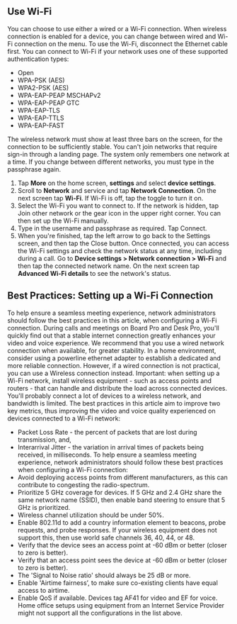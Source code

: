 ## Use Wi-Fi 

You can choose to use either a wired or a Wi-Fi connection. 
When wireless connection is enabled for a device, you can change between wired and Wi-Fi connection on the menu. To use the Wi-Fi, disconnect the Ethernet cable first.
You can connect to Wi-Fi if your network uses one of these supported authentication types:
* Open
* WPA-PSK (AES)
* WPA2-PSK (AES)
* WPA-EAP-PEAP MSCHAPv2
* WPA-EAP-PEAP GTC 
* WPA-EAP-TLS
* WPA-EAP-TTLS
*	WPA-EAP-FAST

The wireless network must show at least three bars on the screen, for the connection to be sufficiently stable. You can't join networks that require sign-in through a landing page. 
The system only remembers one network at a time. If you change between different networks, you must type in the passphrase again. 

1.	Tap **More** on the home screen, **settings** and select **device settings**. 
2.	Scroll to **Network** and service and tap **Network Connection**. On the next screen tap **Wi-Fi**. If Wi-Fi is off, tap the toggle to turn it on.
3.	Select the Wi-Fi you want to connect to. If the network is hidden, tap Join other network or the gear icon in the upper right corner. You can then set up the Wi-Fi manually. 
4.	Type in the username and passphrase as required. Tap Connect. 
5.	When you're finished, tap the left arrow to go back to the Settings screen, and then tap the Close button. 
Once connected, you can access the Wi-Fi settings and check the network status at any time, including during a call. Go to **Device settings > Network connection > Wi-Fi** and then tap the connected network name. On the next screen tap **Advanced Wi-Fi details** to see the network's status.

## Best Practices: Setting up a Wi-Fi Connection

To help ensure a seamless meeting experience, network administrators should follow the best practices in this article, when configuring a Wi-Fi connection. 
During calls and meetings on Board Pro and Desk Pro, you'll quickly find out that a stable internet connection greatly enhances your video and voice experience. 
We recommend that you use a wired network connection when available, for greater stability. In a home environment, consider using a powerline ethernet adapter to establish a dedicated and more reliable connection. However, if a wired connection is not practical, you can use a Wireless connection instead.
Important: when setting up a Wi-Fi network, install wireless equipment - such as access points and routers - that can handle and distribute the load across connected devices. You'll probably connect a lot of devices to a wireless network, and bandwidth is limited. 
The best practices in this article aim to improve two key metrics, thus improving the video and voice quality experienced on devices connected to a Wi-Fi network:
* Packet Loss Rate - the percent of packets that are lost during transmission, and,
*	Interarrival Jitter - the variation in arrival times of packets being received, in milliseconds.
To help ensure a seamless meeting experience, network administrators should follow these best practices when configuring a Wi-Fi connection:
*	Avoid deploying access points from different manufacturers, as this can contribute to congesting the radio-spectrum.
*	Prioritize 5 GHz coverage for devices. If 5 GHz and 2.4 GHz share the same network name (SSID), then enable band steering to ensure that 5 GHz is prioritized.
*	Wireless channel utilization should be under 50%.
*	Enable 802.11d to add a country information element to beacons, probe requests, and probe responses. If your wireless equipment does not support this, then use world safe channels 36, 40, 44, or 48.
*	Verify that the device sees an access point at -60 dBm or better (closer to zero is better).
*	Verify that an access point sees the device at -60 dBm or better (closer to zero is better).
*	The 'Signal to Noise ratio' should always be 25 dB or more.
*	Enable 'Airtime fairness’, to make sure co-existing clients have equal access to airtime.
*	Enable QoS if available. Devices tag AF41 for video and EF for voice.
Home office setups using equipment from an Internet Service Provider might not support all the configurations in the list above.
